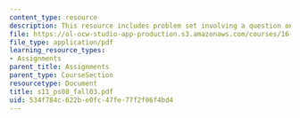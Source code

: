 ```yaml
---
content_type: resource
description: This resource includes problem set involving a question on LCR Circuits.
file: https://ol-ocw-studio-app-production.s3.amazonaws.com/courses/16-01-unified-engineering-i-ii-iii-iv-fall-2005-spring-2006/534f784c622be0fc47fe77f2f06f4bd4_s11_ps08_fall03.pdf
file_type: application/pdf
learning_resource_types:
- Assignments
parent_title: Assignments
parent_type: CourseSection
resourcetype: Document
title: s11_ps08_fall03.pdf
uid: 534f784c-622b-e0fc-47fe-77f2f06f4bd4
---
```

